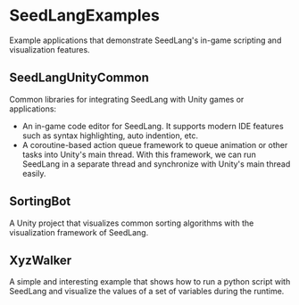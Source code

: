 # SeedLangExamples

Example applications that demonstrate SeedLang's in-game scripting and
visualization features.

## SeedLangUnityCommon

Common libraries for integrating SeedLang with Unity games or applications:

- An in-game code editor for SeedLang. It supports modern IDE features such as
  syntax highlighting, auto indention, etc.
- A coroutine-based action queue framework to queue animation or other tasks
  into Unity's main thread. With this framework, we can run SeedLang in a
  separate thread and synchronize with Unity's main thread easily.

## SortingBot

A Unity project that visualizes common sorting algorithms with the visualization
framework of SeedLang.

## XyzWalker

A simple and interesting example that shows how to run a python script with
SeedLang and visualize the values of a set of variables during the runtime.
